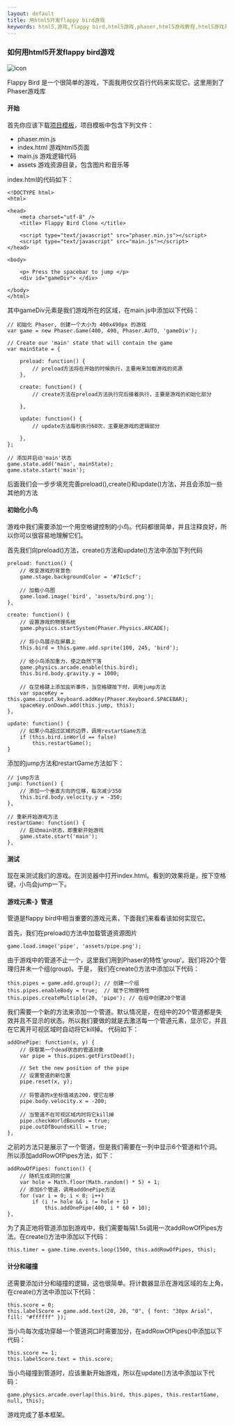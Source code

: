 ```yaml
---
layout: default
title: 用html5开发flappy bird游戏
keywords: html5,游戏,flappy bird,html5游戏,phaser,html5游戏教程,html5游戏开发
---
```


### 如何用html5开发flappy bird游戏

![icon](http://img1.ph.126.net/VEvtewL1YVsS7KuPiwGQww==/6597970266681734611.jpg)

Flappy Bird 是一个很简单的游戏，下面我用仅仅百行代码来实现它。这里用到了Phaser游戏库

#### 开始

首先你应该下载[项目模板](http://lessmilk.com/flappy_bird/01/empty.zip)，项目模板中包含下列文件：

* phaser.min.js
* index.html 游戏html5页面
* main.js 游戏逻辑代码
* assets 游戏资源目录，包含图片和音乐等

index.html的代码如下：


	<!DOCTYPE html>
    <html>

    <head>
        <meta charset="utf-8" />
        <title> Flappy Bird Clone </title>

        <script type="text/javascript" src="phaser.min.js"></script>
        <script type="text/javascript" src="main.js"></script>
    </head>

    <body>

        <p> Press the spacebar to jump </p>
        <div id="gameDiv"> </div>

    </body>
    </html>

其中gameDiv元素是我们游戏所在的区域，在main.js中添加以下代码：

    // 初始化 Phaser, 创建一个大小为 400x490px 的游戏
    var game = new Phaser.Game(400, 490, Phaser.AUTO, 'gameDiv');

    // Create our 'main' state that will contain the game
    var mainState = {

        preload: function() {
            // preload方法将在开始的时候执行，主要用来加载游戏的资源
        },

        create: function() {
            // create方法在preload方法执行完后接着执行，主要是游戏的初始化部分

        },

        update: function() {
            // update方法每秒执行60次，主要是游戏的逻辑部分

        },
    };

    // 添加并启动'main'状态
    game.state.add('main', mainState);
    game.state.start('main');

后面我们会一步步填充完善preload(),create()和update()方法，并且会添加一些其他的方法

#### 初始化小鸟

游戏中我们需要添加一个用空格键控制的小鸟。代码都很简单，并且注释良好，所以你可以很容易地理解它们。

首先我们向preload()方法，create()方法和update()方法中添加下列代码

    preload: function() {
        // 改变游戏的背景色
        game.stage.backgroundColor = '#71c5cf';

        // 加载小鸟图
        game.load.image('bird', 'assets/bird.png');
    },

    create: function() {
        // 设置游戏的物理系统
        game.physics.startSystem(Phaser.Physics.ARCADE);

        // 将小鸟展示在屏幕上
        this.bird = this.game.add.sprite(100, 245, 'bird');

        // 给小鸟添加重力，使之自然下落
        game.physics.arcade.enable(this.bird);
        this.bird.body.gravity.y = 1000;

        // 在空格键上添加监听事件，当空格键按下时，调用jump方法
        var spaceKey = this.game.input.keyboard.addKey(Phaser.Keyboard.SPACEBAR);
        spaceKey.onDown.add(this.jump, this);
    },

    update: function() {
        // 如果小鸟超过区域的边界，调用restartGame方法
        if (this.bird.inWorld == false)
            this.restartGame();
    }

添加的jump方法和restartGame方法如下：

    // jump方法
    jump: function() {
        // 添加一个垂直方向的位移，每次减少350
        this.bird.body.velocity.y = -350;
    },

    // 重新开始游戏方法
    restartGame: function() {
        // 启动main状态，即重新开始游戏
        game.state.start('main');
    },

#### 测试

现在来测试我们的游戏。在浏览器中打开index.html。看到的效果将是，按下空格键，小鸟会jump一下。

#### 游戏元素-》管道

管道是flappy bird中相当重要的游戏元素，下面我们来看看该如何实现它。

首先，我们在preload()方法中加载管道资源图片

    game.load.image('pipe', 'assets/pipe.png');

由于游戏中的管道不止一个，这里我们用到Phaser的特性'group'。我们将20个管理归并未一个组(group)。于是，
我们在create()方法中添加以下代码：

    this.pipes = game.add.group(); // 创建一个组
    this.pipes.enableBody = true;  // 赋予它物理特性
    this.pipes.createMultiple(20, 'pipe'); // 在组中创建20个管道

我们需要一个新的方法来添加一个管道。默认情况是，在组中的20个管道都是失效并且不显示的状态。所以我们要做的就是去激活每一个管道元素，显示它，并且在它离开可视区域时自动将它kill掉。
代码如下：

    addOnePipe: function(x, y) {
        // 获取第一个dead状态的管道对象
        var pipe = this.pipes.getFirstDead();

        // Set the new position of the pipe
        // 设置管道的新位置
        pipe.reset(x, y);

        // 将管道的x坐标值减去200，使它左移
        pipe.body.velocity.x = -200;

        // 当管道不在可视区域内时将它kill掉
        pipe.checkWorldBounds = true;
        pipe.outOfBoundsKill = true;
    },

之前的方法只是展示了一个管道，但是我们需要在一列中显示6个管道和1个洞。所以添加addRowOfPipes方法，如下：

    addRowOfPipes: function() {
        // 随机生成洞的位置
        var hole = Math.floor(Math.random() * 5) + 1;
        // 添加6个管道，调用addOnePipe方法
        for (var i = 0; i < 8; i++)
            if (i != hole && i != hole + 1)
                this.addOnePipe(400, i * 60 + 10);
    },

为了真正地将管道添加到游戏中，我们需要每隔1.5s调用一次addRowOfPipes方法。在create()方法中添加以下代码：

    this.timer = game.time.events.loop(1500, this.addRowOfPipes, this);

#### 计分和碰撞

还需要添加计分和碰撞的逻辑，这也很简单。将计数器显示在游戏区域的左上角，在create()方法中添加以下代码：

    this.score = 0;
    this.labelScore = game.add.text(20, 20, "0", { font: "30px Arial", fill: "#ffffff" });

当小鸟每次成功穿越一个管道洞口时需要加分，在addRowOfPipes()中添加以下代码：

    this.score += 1;
    this.labelScore.text = this.score;

当小鸟碰撞到管道时，应该重新开始游戏，所以在update()方法中添加以下代码：

    game.physics.arcade.overlap(this.bird, this.pipes, this.restartGame, null, this);

游戏完成了基本框架。